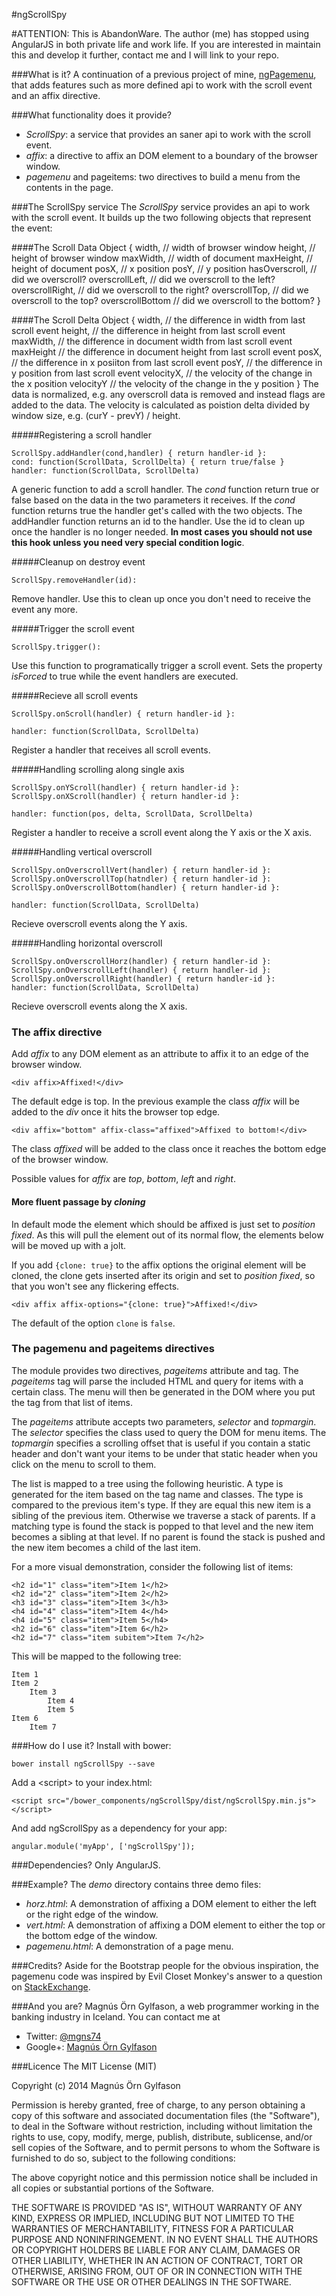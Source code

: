#ngScrollSpy

#ATTENTION: This is AbandonWare. The author (me) has stopped using AngularJS in both private life and work life. If you are interested in maintain this and develop it further, contact me and I will link to your repo.

###What is it?
A continuation of a previous project of mine, [ngPagemenu](https://github.com/mg/ngPagemenu), that adds features such as more defined api to work with the scroll event and an affix directive.

###What functionality does it provide?

+ *ScrollSpy*: a service that provides an saner api to work with the scroll event.
+ *affix*: a directive to affix an DOM element to a boundary of the browser window.
+ *pagemenu* and pageitems: two directives to build a menu from the contents in the page.

###The ScrollSpy service
The *ScrollSpy* service provides an api to work with the scroll event. It builds up the two following objects that represent the event:

####The Scroll Data Object
    {
        width,              // width of browser window
        height,             // height of browser window
        maxWidth,           // width of document
        maxHeight,          // height of document
        posX,               // x position
        posY,               // y position
        hasOverscroll,      // did we overscroll?
        overscrollLeft,     // did we overscroll to the left?
        overscrollRight,    // did we overscroll to the right?
        overscrollTop,      // did we overscroll to the top?
        overscrollBottom    // did we overscroll to the bottom?
    }

####The Scroll Delta Object
    {
        width,      // the difference in width from last scroll event
        height,     // the difference in height from last scroll event
        maxWidth,   // the difference in document width from last scroll event
        maxHeight   // the difference in document height from last scroll event
        posX,       // the difference in x posiiton from last scroll event
        posY,       // the difference in y position from last scroll event
        velocityX,  // the velocity of the change in the x position
        velocityY   // the velocity of the change in the y position
    }
The data is normalized, e.g. any overscroll data is removed and instead flags are added to the data. The velocity is calculated as poistion delta divided by window size, e.g. (curY - prevY) / height.

#####Registering a scroll handler

    ScrollSpy.addHandler(cond,handler) { return handler-id }:
    cond: function(ScrollData, ScrollDelta) { return true/false }
    handler: function(ScrollData, ScrollDelta)

A generic function to add a scroll handler. The *cond* function return true or false based on the data in the two parameters it receives. If the *cond* function returns true the handler get's called with the two objects. The addHandler function returns an id to the handler. Use the id to clean up once the handler is no longer needed. **In most cases you should not use this hook unless you need very special condition logic**.

#####Cleanup on destroy event

    ScrollSpy.removeHandler(id):

Remove handler. Use this to clean up once you don't need to receive the event any more.

#####Trigger the scroll event

    ScrollSpy.trigger(): 

Use this function to programatically trigger a scroll event. Sets the property *isForced* to true while the event handlers are executed.

#####Recieve all scroll events

    ScrollSpy.onScroll(handler) { return handler-id }:
    
    handler: function(ScrollData, ScrollDelta)

Register a handler that receives all scroll events.

#####Handling scrolling along single axis

    ScrollSpy.onYScroll(handler) { return handler-id }:
    ScrollSpy.onXScroll(handler) { return handler-id }:
    
    handler: function(pos, delta, ScrollData, ScrollDelta)

Register a handler to receive a scroll event along the Y axis or the X axis.

#####Handling vertical overscroll

    ScrollSpy.onOverscrollVert(handler) { return handler-id }:
    ScrollSpy.onOverscrollTop(hatndler) { return handler-id }:
    ScrollSpy.onOverscrollBottom(handler) { return handler-id }:
    
    handler: function(ScrollData, ScrollDelta)

Recieve overscroll events along the Y axis.

#####Handling horizontal overscroll

    ScrollSpy.onOverscrollHorz(handler) { return handler-id }:
    ScrollSpy.onOverscrollLeft(handler) { return handler-id }:
    ScrollSpy.onOverscrollRight(handler) { return handler-id }:
    handler: function(ScrollData, ScrollDelta)

Recieve overscroll events along the X axis.

### The affix directive
Add *affix* to any DOM element as an attribute to affix it to an edge of the browser window. 

    <div affix>Affixed!</div>

The default edge is top. In the previous example the class *affix* will be added to the *div* once it hits the browser top edge.

    <div affix="bottom" affix-class="affixed">Affixed to bottom!</div>

The class *affixed* will be added to the class once it reaches the bottom edge of the browser window.

Possible values for *affix* are *top*, *bottom*, *left* and *right*.

#### More fluent passage by *cloning*
In default mode the element which should be affixed is just set to *position fixed*.
As this will pull the element out of its normal flow, the elements below will be
moved up with a jolt.

If you add `{clone: true}` to the affix options the original element will be cloned,
the clone gets inserted after its origin and set to *position fixed*, so that you
won't see any flickering effects.

    <div affix affix-options="{clone: true}">Affixed!</div>

The default of the option `clone` is `false`.

### The pagemenu and pageitems directives
The module provides two directives, *pageitems* attribute and *<pagemenu>* tag. The *pageitems* tag will parse the included HTML and query for items with a certain class. The menu will then be generated in the DOM where you put the *<pagemenu>* tag from that list of items. 

The *pageitems* attribute accepts two parameters, *selector* and *topmargin*. The *selector* specifies the class used to query the DOM for menu items. The *topmargin* specifies a scrolling offset that is useful if you contain a static header and don't want your items to be under that static header when you click on the menu to scroll to them.

The list is mapped to a tree using the following heuristic. A type is generated for the item based on the tag name and classes. The type is compared to the previous item's type. If they are equal this new item is a sibling of the previous item. Otherwise we traverse a stack of parents. If a matching type is found the stack is popped to that level and the new item becomes a sibling at that level. If no parent is found the stack is pushed and the new item becomes a child of the last item.

For a more visual demonstration, consider the following list of items:

    <h2 id="1" class="item">Item 1</h2>
    <h2 id="2" class="item">Item 2</h2>
    <h3 id="3" class="item">Item 3</h3>
    <h4 id="4" class="item">Item 4</h4>
    <h4 id="5" class="item">Item 5</h4>
    <h2 id="6" class="item">Item 6</h2>
    <h2 id="7" class="item subitem">Item 7</h2>

This will be mapped to the following tree:

    Item 1
    Item 2
        Item 3
            Item 4
            Item 5
    Item 6
        Item 7

###How do I use it?
Install with bower:

    bower install ngScrollSpy --save

Add a &lt;script&gt; to your index.html:

    <script src="/bower_components/ngScrollSpy/dist/ngScrollSpy.min.js"></script>

And add ngScrollSpy as a dependency for your app:

    angular.module('myApp', ['ngScrollSpy']);

###Dependencies?
Only AngularJS.

###Example?
The *demo* directory contains three demo files:

+ *horz.html*: A demonstration of affixing a DOM element to either the left or the right edge of the window.
+ *vert.html*: A demonstration of affixing a DOM element to either the top or the bottom edge of the window.
+ *pagemenu.html*: A demonstration of a page menu.

###Credits?
Aside for the Bootstrap people for the obvious inspiration, the pagemenu code was inspired by Evil Closet Monkey's answer to a question on [StackExchange](http://stackoverflow.com/questions/17470370/how-to-implement-a-scrollspy-in-angular-js-the-right-way).

###And you are?
Magnús Örn Gylfason, a web programmer working in the banking industry in Iceland. You can contact me at

+ Twitter: [@mgns74](https://www.twitter.com/mgns74)
+ Google+: [Magnús Örn Gylfason](https://plus.google.com/u/0/+MagnúsÖrnGylfason/posts)

###Licence
The MIT License (MIT)

Copyright (c) 2014 Magnús Örn Gylfason

Permission is hereby granted, free of charge, to any person obtaining a copy
of this software and associated documentation files (the "Software"), to deal
in the Software without restriction, including without limitation the rights
to use, copy, modify, merge, publish, distribute, sublicense, and/or sell
copies of the Software, and to permit persons to whom the Software is
furnished to do so, subject to the following conditions:

The above copyright notice and this permission notice shall be included in all
copies or substantial portions of the Software.

THE SOFTWARE IS PROVIDED "AS IS", WITHOUT WARRANTY OF ANY KIND, EXPRESS OR
IMPLIED, INCLUDING BUT NOT LIMITED TO THE WARRANTIES OF MERCHANTABILITY,
FITNESS FOR A PARTICULAR PURPOSE AND NONINFRINGEMENT. IN NO EVENT SHALL THE
AUTHORS OR COPYRIGHT HOLDERS BE LIABLE FOR ANY CLAIM, DAMAGES OR OTHER
LIABILITY, WHETHER IN AN ACTION OF CONTRACT, TORT OR OTHERWISE, ARISING FROM,
OUT OF OR IN CONNECTION WITH THE SOFTWARE OR THE USE OR OTHER DEALINGS IN THE
SOFTWARE.
